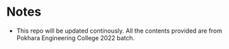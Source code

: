 # Notes 
- This repo will be updated continously. All the contents provided are from Pokhara Engineering College 2022 batch.

